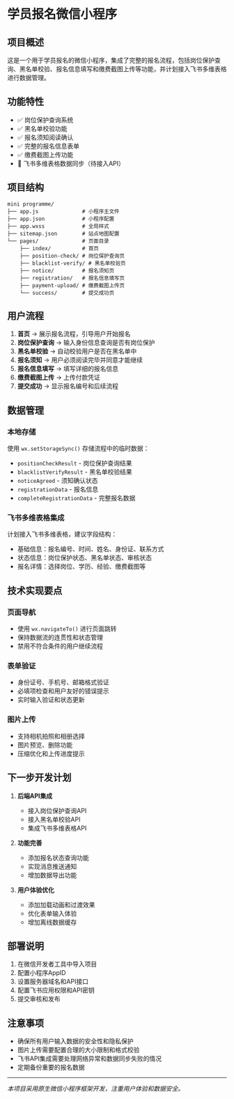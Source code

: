 # 学员报名微信小程序

## 项目概述
这是一个用于学员报名的微信小程序，集成了完整的报名流程，包括岗位保护查询、黑名单校验、报名信息填写和缴费截图上传等功能，并计划接入飞书多维表格进行数据管理。

## 功能特性
- ✅ 岗位保护查询系统
- ✅ 黑名单校验功能  
- ✅ 报名须知阅读确认
- ✅ 完整的报名信息表单
- ✅ 缴费截图上传功能
- 🔄 飞书多维表格数据同步（待接入API）

## 项目结构
```
mini programme/
├── app.js              # 小程序主文件
├── app.json            # 小程序配置
├── app.wxss            # 全局样式
├── sitemap.json        # 站点地图配置
└── pages/              # 页面目录
    ├── index/          # 首页
    ├── position-check/ # 岗位保护查询页
    ├── blacklist-verify/ # 黑名单校验页
    ├── notice/         # 报名须知页
    ├── registration/   # 报名信息填写页
    ├── payment-upload/ # 缴费截图上传页
    └── success/        # 提交成功页
```

## 用户流程
1. **首页** → 展示报名流程，引导用户开始报名
2. **岗位保护查询** → 输入身份信息查询是否有岗位保护
3. **黑名单校验** → 自动校验用户是否在黑名单中
4. **报名须知** → 用户必须阅读完毕并同意才能继续
5. **报名信息填写** → 填写详细的报名信息
6. **缴费截图上传** → 上传付款凭证
7. **提交成功** → 显示报名编号和后续流程

## 数据管理
### 本地存储
使用 `wx.setStorageSync()` 存储流程中的临时数据：
- `positionCheckResult` - 岗位保护查询结果
- `blacklistVerifyResult` - 黑名单校验结果  
- `noticeAgreed` - 须知确认状态
- `registrationData` - 报名信息
- `completeRegistrationData` - 完整报名数据

### 飞书多维表格集成
计划接入飞书多维表格，建议字段结构：
- 基础信息：报名编号、时间、姓名、身份证、联系方式
- 状态信息：岗位保护状态、黑名单状态、审核状态
- 报名详情：选择岗位、学历、经验、缴费截图等

## 技术实现要点
### 页面导航
- 使用 `wx.navigateTo()` 进行页面跳转
- 保持数据流的连贯性和状态管理
- 禁用不符合条件的用户继续流程

### 表单验证
- 身份证号、手机号、邮箱格式验证
- 必填项检查和用户友好的错误提示
- 实时输入验证和状态更新

### 图片上传
- 支持相机拍照和相册选择
- 图片预览、删除功能
- 压缩优化和上传进度提示

## 下一步开发计划
1. **后端API集成**
   - 接入岗位保护查询API
   - 接入黑名单校验API
   - 集成飞书多维表格API

2. **功能完善**
   - 添加报名状态查询功能
   - 实现消息推送通知
   - 增加数据导出功能

3. **用户体验优化**
   - 添加加载动画和过渡效果
   - 优化表单输入体验
   - 增加离线数据缓存

## 部署说明
1. 在微信开发者工具中导入项目
2. 配置小程序AppID
3. 设置服务器域名和API接口
4. 配置飞书应用权限和API密钥
5. 提交审核和发布

## 注意事项
- 确保所有用户输入数据的安全性和隐私保护
- 图片上传需要配置合理的大小限制和格式校验
- 飞书API集成需要处理网络异常和数据同步失败的情况
- 定期备份重要的报名数据

---
*本项目采用原生微信小程序框架开发，注重用户体验和数据安全。*
